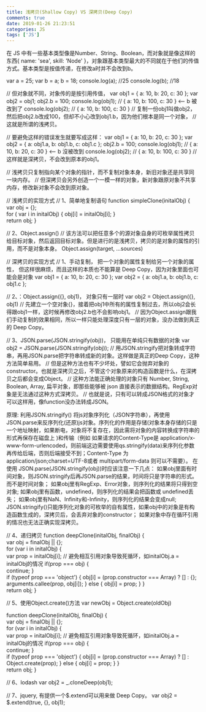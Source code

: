 ```yaml
---
title: 浅拷贝(Shallow Copy) VS 深拷贝(Deep Copy)
comments: true
date: 2019-01-26 21:23:51
categories: JS
tags: ['JS']
---
```



在 JS 中有一些基本类型像是Number、String、Boolean，而对象就是像这样的东西{ name: 'sea', skill: 'Node' }，对象跟基本类型最大的不同就在于他们的传值方式。基本类型是按值传递，在修改a时并不会改到b。 

var a = 25;
var b = a;
b = 18;
console.log(a);  //25
console.log(b);  //18

// 但对象就不同，对象传的是按引用传值， 
var obj1 = { a: 10, b: 20, c: 30 };
var obj2 = obj1;
obj2.b = 100;
console.log(obj1);   // { a: 10, b: 100, c: 30 } <-- b 被改到了
console.log(obj2);  // { a: 10, b: 100, c: 30 }
// 复制一份obj1叫做obj2，然后把obj2.b改成100，但却不小心改到obj1.b，因为他们根本是同一个对象，
// 这就是所谓的浅拷贝。

// 要避免这样的错误发生就要写成这样：
var obj1 = { a: 10, b: 20, c: 30 };
var obj2 = { a: obj1.a, b: obj1.b, c: obj1.c };
obj2.b = 100;
console.log(obj1);   // { a: 10, b: 20, c: 30 } <-- b 沒被改到
console.log(obj2);   // { a: 10, b: 100, c: 30 }
// 这样就是深拷贝，不会改到原本的obj1。



// 浅拷贝只复制指向某个对象的指针，而不复制对象本身，新旧对象还是共享同一块内存。
// 但深拷贝会另外创造一个一模一样的对象，新对象跟原对象不共享内存，修改新对象不会改到原对象。

// 浅拷贝的实现方式
// 1、简单地复制语句
function simpleClone(initalObj) {    
  var obj = {};    
  for ( var i in initalObj) {
    obj[i] = initalObj[i];
  }    
  return obj;
}

// 2、Object.assign()
// 该方法可以把任意多个的源对象自身的可枚举属性拷贝给目标对象，然后返回目标对象。但是进行的是浅拷贝，拷贝的是对象的属性的引用，而不是对象本身。
Object.assign(target, ...sources)



// 深拷贝的实现方式
// 1、手动复制， 把一个对象的属性复制给另一个对象的属性， 但这样很麻烦，而且这样的本质也不能算是 Deep Copy，因为对象里面也可能会是对象
var obj1 = { a: 10, b: 20, c: 30 };
var obj2 = { a: obj1.a, b: obj1.b, c: obj1.c };

// 2、：Object.assign({}, obj1)， 对象只有一层时
var obj2 = Object.assign({}, obj1)
// 先建立一个空对象{}，接着把obj1中所有的属性复制过去，所以obj2会长得跟obj1一样，这时候再修改obj2.b也不会影响obj1。
// 因为Object.assign跟我们手动复制的效果相同，所以一样只能处理深度只有一层的对象，没办法做到真正的 Deep Copy。


// 3、JSON.parse(JSON.stringify(obj))， 只能用在单纯只有数据的对象
var obj2 = JSON.parse(JSON.stringify(obj));
// 用JSON.stringify把对象转成字符串，再用JSON.parse把字符串转成新的对象。这样做是真正的Deep Copy，这种方法简单易用。
// 但是这种方法也有不少坏处，譬如它会抛弃对象的constructor。也就是深拷贝之后，不管这个对象原来的构造函数是什么，在深拷贝之后都会变成Object。
// 这种方法能正确处理的对象只有 Number, String, Boolean, Array, 扁平对象，即那些能够被 json 直接表示的数据结构。RegExp对象是无法通过这种方式深拷贝。
// 也就是说，只有可以转成JSON格式的对象才可以这样用，像function没办法转成JSON。

原理: 利用JSON.stringify() 将js对象序列化（JSON字符串），再使用JSON.parse来反序列化(还原)js对象。序列化的作用是存储(对象本身存储的只是一个地址映射，如果断电，对象将不复存在，因此需将对象的内容转换成字符串的形式再保存在磁盘上 )和传输（例如 如果请求的Content-Type是 application/x-www-form-urlencoded，则前端这边需要使用qs.stringify(data)来序列化参数再传给后端，否则后端接受不到；Content-Type 为 application/json;charset=UTF-8或者 multipart/form-data 则可以不需要）。
在使用 JSON.parse(JSON.stringify(obj))时应该注意一下几点：
如果obj里面有时间对象，则JSON.stringify后再JSON.parse的结果，时间将只是字符串的形式。而不是时间对象；
如果obj里有RegExp、Error对象，则序列化的结果将只得到空对象;
如果obj里有函数，undefined，则序列化的结果会把函数或 undefined丢失；
如果obj里有NaN、Infinity和-Infinity，则序列化的结果会变成null;
JSON.stringify()只能序列化对象的可枚举的自有属性，如果obj中的对象是有构造函数生成的，深拷贝后，会丢弃对象的constructor；
如果对象中存在循环引用的情况也无法正确实现深拷贝。

// 4、递归拷贝
function deepClone(initalObj, finalObj) {    
  var obj = finalObj || {};    
  for (var i in initalObj) {        
    var prop = initalObj[i];        // 避免相互引用对象导致死循环，如initalObj.a = initalObj的情况
    if(prop === obj) {            
      continue;
    }        
    if (typeof prop === 'object') {
      obj[i] = (prop.constructor === Array) ? [] : {};            
      arguments.callee(prop, obj[i]);
    } else {
      obj[i] = prop;
    }
  }    
  return obj;
}


// 5、使用Object.create()方法
var newObj = Object.create(oldObj)

function deepClone(initalObj, finalObj) {    
  var obj = finalObj || {};    
  for (var i in initalObj) {        
    var prop = initalObj[i];        // 避免相互引用对象导致死循环，如initalObj.a = initalObj的情况
    if(prop === obj) {            
      continue;
    }        
    if (typeof prop === 'object') {
      obj[i] = (prop.constructor === Array) ? [] : Object.create(prop);
    } else {
      obj[i] = prop;
    }
  }    
  return obj;
}



// 6、lodash
var obj2 = _.cloneDeep(obj1);


// 7、jquery,  有提供一个$.extend可以用来做 Deep Copy。
var obj2 = $.extend(true, {}, obj1);













